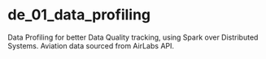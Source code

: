 # de_01_data_profiling
Data Profiling for better Data Quality tracking, using Spark over Distributed Systems. Aviation data sourced from AirLabs API.
